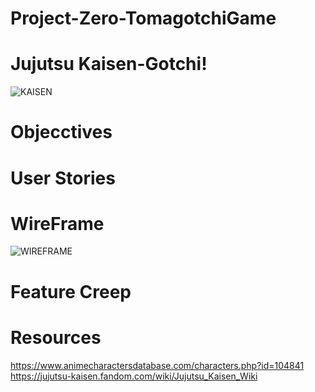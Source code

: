 # Project-Zero-TomagotchiGame


# Jujutsu Kaisen-Gotchi!

![KAISEN](https://occ-0-1723-1722.1.nflxso.net/dnm/api/v6/LmEnxtiAuzezXBjYXPuDgfZ4zZQ/AAAABenF3_UnaazjvWtxJrkgO66DOTKiMqaHO4kWi1Hs5T2HmCtjwVopytB2Vk9mdqe_IitU3BwvUSsMmxckw9BdVUtNmJQQt9e0RBqV.png?r=1e9)

# Objecctives

# User Stories

# WireFrame 
![WIREFRAME](https://imgur.com/a/OOyH888)


# Feature Creep

# Resources
https://www.animecharactersdatabase.com/characters.php?id=104841
https://jujutsu-kaisen.fandom.com/wiki/Jujutsu_Kaisen_Wiki